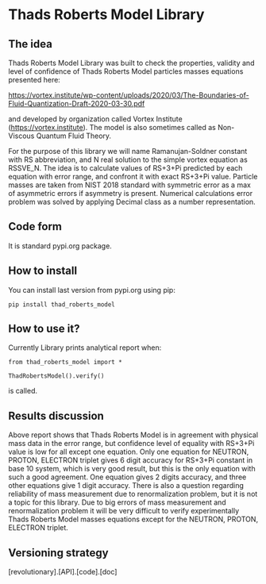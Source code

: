 # Thads Roberts Model Library
## The idea
Thads Roberts Model Library was built to check the properties, validity and level of confidence of Thads Roberts Model particles masses equations presented here:

https://vortex.institute/wp-content/uploads/2020/03/The-Boundaries-of-Fluid-Quantization-Draft-2020-03-30.pdf

and developed by organization called Vortex Institute (https://vortex.institute).
The model is also sometimes called as Non-Viscous Quantum Fluid Theory.

For the purpose of this library we will name Ramanujan-Soldner constant with RS abbreviation, and N real solution to the simple vortex equation as RSSVE_N.
The idea is to calculate values of RS+3+Pi predicted by each equation with error range, and confront it with exact RS+3+Pi value.
Particle masses are taken from NIST 2018 standard with symmetric error as a max of asymmetric errors if asymmetry is present.
Numerical calculations error problem was solved by applying Decimal class as a number representation. 

## Code form

It is standard pypi.org package.

## How to install

You can install last version from pypi.org using pip:

`pip install thad_roberts_model`

## How to use it?
Currently Library prints analytical report when:

```
from thad_roberts_model import *

ThadRobertsModel().verify()
```

is called.

## Results discussion

Above report shows that Thads Roberts Model is in agreement with physical mass data in the error range, but confidence level of equality with RS+3+Pi value is low for all except one equation.
Only one equation for NEUTRON, PROTON, ELECTRON triplet gives 6 digit accuracy for RS+3+Pi constant in base 10 system, which is very good result, but this is the only equation with such a good agreement.
One equation gives 2 digits accuracy, and three other equations give 1 digit accuracy.
There is also a question regarding reliability of mass measurement due to renormalization problem, but it is not a topic for this library.
Due to big errors of mass measurement and renormalization problem it will be very difficult to verify experimentally Thads Roberts Model masses equations except for the NEUTRON, PROTON, ELECTRON triplet.

## Versioning strategy
[revolutionary].[API].[code].[doc]
